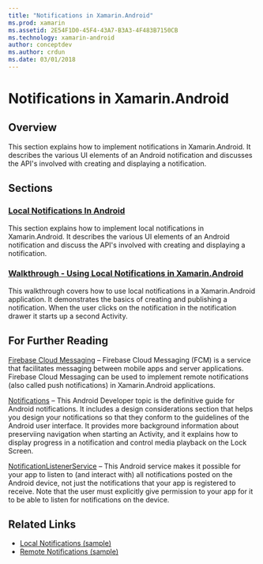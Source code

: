 ```yaml
---
title: "Notifications in Xamarin.Android"
ms.prod: xamarin
ms.assetid: 2E54F1D0-45F4-43A7-B3A3-4F483B7150CB
ms.technology: xamarin-android
author: conceptdev
ms.author: crdun
ms.date: 03/01/2018
---
```


# Notifications in Xamarin.Android


## Overview

This section explains how to implement notifications in
Xamarin.Android. It describes the various UI elements of an Android
notification and discusses the API's involved with creating and
displaying a notification.


## Sections

### [Local Notifications In Android](local-notifications.md)

This section explains how to implement local notifications in 
Xamarin.Android. It describes the various UI elements of an Android 
notification and discuss the API's involved with creating and 
displaying a notification. 

### [Walkthrough - Using Local Notifications in Xamarin.Android](local-notifications-walkthrough.md)  
 
This walkthrough covers how to use local notifications in a 
Xamarin.Android application. It demonstrates the basics of creating and 
publishing a notification. When the user clicks on the notification in 
the notification drawer it starts up a second Activity. 


## For Further Reading

[Firebase Cloud Messaging](~/android/data-cloud/google-messaging/firebase-cloud-messaging.md)
 &ndash; Firebase Cloud Messaging (FCM) is a service that facilitates
 messaging between mobile apps and server applications. Firebase Cloud
 Messaging can be used to implement remote notifications (also called
 push notifications) in Xamarin.Android applications.

[Notifications](https://developer.android.com/guide/topics/ui/notifiers/notifications.html) 
 &ndash; This Android Developer topic is the definitive guide for 
 Android notifications. It includes a design considerations section 
 that helps you design your notifications so that they conform to the 
 guidelines of the Android user interface. It provides more background 
 information about preserviing navigation when starting an Activity, 
 and it explains how to display progress in a notification and control 
 media playback on the Lock Screen. 

[NotificationListenerService](https://developer.xamarin.com/api/type/Android.Service.Notification.NotificationListenerService/) 
 &ndash; This Android service makes it possible for your app to listen 
 to (and interact with) all notifications posted on the Android device, 
 not just the notifications that your app is registered to receive. 
 Note that the user must explicitly give permission to your app for it 
 to be able to listen for notifications on the device.





## Related Links

- [Local Notifications (sample)](https://developer.xamarin.com/samples/monodroid/LocalNotifications/)
- [Remote Notifications (sample)](https://developer.xamarin.com/samples/monodroid/RemoteNotifications/)
